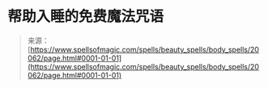 <!--yml

category: 未分类

date: 2024-06-12 19:02:33

-->

# 帮助入睡的免费魔法咒语

> 来源：[https://www.spellsofmagic.com/spells/beauty_spells/body_spells/20062/page.html#0001-01-01](https://www.spellsofmagic.com/spells/beauty_spells/body_spells/20062/page.html#0001-01-01)
